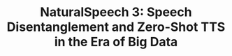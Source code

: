 ---
date_range: 2024.03
location: Online
title: "NaturalSpeech 3: Speech Disentanglement and Zero-Shot TTS in the Era of Big Data"
venue: "SpeechHome AI Tech Salon"
description: I was honored to be invited to give a talk with Zeqian at the SpeechHome (语音之家) AI Tech Salon.
---